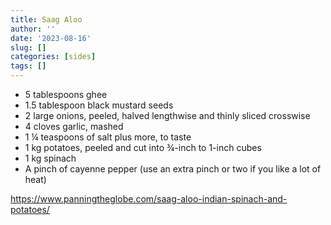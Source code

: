 ```yaml
---
title: Saag Aloo
author: ''
date: '2023-08-16'
slug: []
categories: [sides]
tags: []
---
```


- 5 tablespoons ghee
- 1.5 tablespoon black mustard seeds
- 2 large onions, peeled, halved lengthwise and thinly sliced crosswise
- 4 cloves garlic, mashed
- 1 ¼ teaspoons of salt plus more, to taste
- 1 kg potatoes, peeled and cut into ¾-inch to 1-inch cubes
- 1 kg spinach
- A pinch of cayenne pepper (use an extra pinch or two if you like a lot of heat)


https://www.panningtheglobe.com/saag-aloo-indian-spinach-and-potatoes/